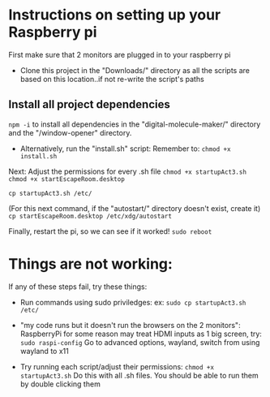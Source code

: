 # Instructions on setting up your Raspberry pi
First make sure that 2 monitors are plugged in to your raspberry pi
- Clone this project in the "Downloads/" directory as all the scripts are based on this location..if not re-write the script's paths

## Install all project dependencies
 ```npm -i``` to install all dependencies in the "digital-molecule-maker/"  directory and
the "/window-opener" directory.
- Alternatively, run the "install.sh" script:
Remember to: ```chmod +x install.sh```

Next:
Adjust the permissions for every .sh file
```chmod +x startupAct3.sh```
```chmod +x startEscapeRoom.desktop```

```cp startupAct3.sh /etc/```

(For this next command, if the "autostart/" directory doesn't exist, create it)
```cp startEscapeRoom.desktop /etc/xdg/autostart```

Finally, restart the pi, so we can see if it worked!
```sudo reboot```

# Things are not working:
If any of these steps fail, try these things:

* Run commands using sudo priviledges:
ex:
```sudo cp startupAct3.sh /etc/```

* "my code runs but it doesn't run the browsers on the 2 monitors":
RaspberryPi for some reason may treat HDMI inputs as 1 big screen, try:
```sudo raspi-config```
Go to advanced options, wayland, switch from using wayland to x11

* Try running each script/adjust their permissions:
```chmod +x startupAct3.sh```  Do this with all .sh files. You should be able to run them by double clicking them
